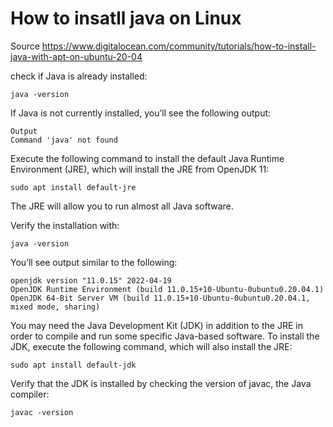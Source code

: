 # How to insatll java on Linux
Source https://www.digitalocean.com/community/tutorials/how-to-install-java-with-apt-on-ubuntu-20-04 
 
check if Java is already installed:
```
java -version
```
    

If Java is not currently installed, you’ll see the following output:
```
Output
Command 'java' not found
```

Execute the following command to install the default Java Runtime Environment (JRE), which will install the JRE from OpenJDK 11:

```
sudo apt install default-jre
```
    
The JRE will allow you to run almost all Java software.

Verify the installation with:
```
java -version
```
    
You’ll see output similar to the following:
```
openjdk version "11.0.15" 2022-04-19
OpenJDK Runtime Environment (build 11.0.15+10-Ubuntu-0ubuntu0.20.04.1)
OpenJDK 64-Bit Server VM (build 11.0.15+10-Ubuntu-0ubuntu0.20.04.1, mixed mode, sharing)
```

You may need the Java Development Kit (JDK) in addition to the JRE in order to compile and run some specific Java-based software. To install the JDK, execute the following command, which will also install the JRE:
```
sudo apt install default-jdk
```


Verify that the JDK is installed by checking the version of javac, the Java compiler:

```
javac -version
```

